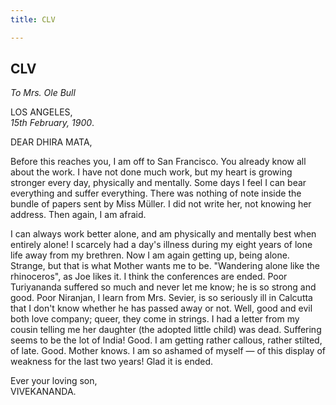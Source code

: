 ```yaml
---
title: CLV

---
```





  

  


## CLV

*To Mrs. Ole Bull*

LOS ANGELES,  
*15th February, 1900*.

DEAR DHIRA MATA,

Before this reaches you, I am off to San Francisco. You already know all
about the work. I have not done much work, but my heart is growing
stronger every day, physically and mentally. Some days I feel I can bear
everything and suffer everything. There was nothing of note inside the
bundle of papers sent by Miss Müller. I did not write her, not knowing
her address. Then again, I am afraid.

I can always work better alone, and am physically and mentally best when
entirely alone! I scarcely had a day's illness during my eight years of
lone life away from my brethren. Now I am again getting up, being alone.
Strange, but that is what Mother wants me to be. "Wandering alone like
the rhinoceros", as Joe likes it. I think the conferences are ended.
Poor Turiyananda suffered so much and never let me know; he is so strong
and good. Poor Niranjan, I learn from Mrs. Sevier, is so seriously ill
in Calcutta that I don't know whether he has passed away or not. Well,
good and evil both love company; queer, they come in strings. I had a
letter from my cousin telling me her daughter (the adopted little child)
was dead. Suffering seems to be the lot of India! Good. I am getting
rather callous, rather stilted, of late. Good. Mother knows. I am so
ashamed of myself — of this display of weakness for the last two years!
Glad it is ended.

Ever your loving son,  
VIVEKANANDA.


